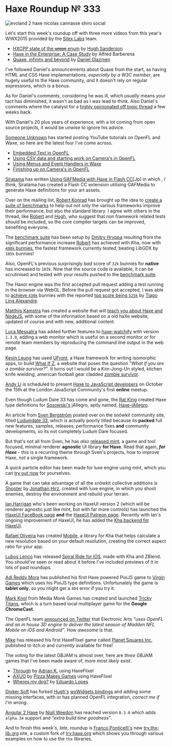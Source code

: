 [_template]: ../templates/roundup.html
[date]: / "2015-08-17 08:26:00"
[modified]: / "2015-08-26 12:16:00"
[published]: / "2015-08-26 13:00:00"
[“”]: a ""
# Haxe Roundup № 333

![evoland 2 haxe nicolas cannasse shiro social](/img/333/evoland2.jpg "Evoland 2 concept art from Shiro Games")

Let's start this week's roundup off with three more videos from this year's
WWX2015 provided by the [Silex Labs][tw1] team.

- [HXCPP state of the ~~union~~ enum][l1] by [Hugh Sanderson][tw2]
- [Haxe in the Enterprise: A Case Study][l2] by Alfred Barberena
- [Quaxe, infinity and beyond][l3] by [Daniel Glazmen][tw3]

I've followed Daniel's announcements about Quaxe from the start, as having
HTML and CSS Haxe implementations, _especially by a W3C member_, are hugely useful
to the Haxe community, _and_ it doesn't rely on regular expressions, which is a bonus.

As for Daniel's comments, considering he was ill, which _usually_ means your
tact has diminished, it wasn't as bad as I was lead to think. Also Daniel's comments
where the catalyst for a [highly opinionated off topic thread][l4]
a few weeks back.

With Daniel's 20 plus years of experience, with a lot coming from open source projects,
it would be unwise to ignore his advice.

[Someone Unknown][tw4] has started posting YouTube tutorials on OpenFL and Waxe,
so here are the latest four I've come across.

- [Embedded Text in OpenFL][l5]
- [Using CSV data and starting work on Camera's in OpenFL][l6]
- [Using Menus and Event Handlers in Waxe][l7]
- [Finishing up on Camera's in OpenFL][l8]

[Siratama][tw5] has written [Using GAFMedia with Haxe in Flash CC][l9][Jp] in which
, _I think_, Siratama has created a Flash CC extension utilising GAFMedia
to generate Haxe definitions for your art assets.

Over on the mailing list, [Robert Konrad][tw6] has brought up the idea to 
[create a suite of benchmarks][l10] to help out not only the various 
frameworks improve their performance, but also the standard library. I agree with
others in the thread, like [Robert][tw6] and [Hugh][tw7], who suggest that 
non framework related tests should be included, so the core compiler targets 
can be improved, benefiting everyone.

The [benchmark suite][l11] has been setup by 
[Dmitry Hryppa][tw8] resulting from the significant performance increase
[Robert][tw6] has achieved with Kha, now with [`408k` bunnies][l12], the fastest
framework currently tested, beating LibGDX by `105k` bunnies!

Also, OpenFL's previous surprisingly _bad_ score of `32k` bunnies for **native**
has increased to `103k`. Now that the source code is available, it can be
scrutinised and tested with your results pushed to the [benchmark suite][l13].

The Haxor engine was the first accepted pull request adding a test running
in the browser via WebGL. Before the pull request got accepted, I was able to
[achieve `430k`][l14] bunnies with the reported [top score being `525k`][l15] by 
[Tiago Ling Alexandre][tw9].

[Matthijs Kamstra][tw10] has created a website that will [teach you about
Haxe and NodeJS][l16], with some of the information based on a old
haXe website, updated of course and with new, additional content.

[Luca Messalira][tw11] has added further features to [haxe-watchify][l17] with
version `1.3.0`, adding a web monitor which is useful on a second monitor or for 
remote team members by reproducing the command line output in the
web page.

[Kevin Leung][gh1] has used [UFront][l18], a Haxe framework for writing isomorphic
apps, to build [What If Z][l19], a website that poses the question
_"What if you are a zombie survivor?"_. It turns out I would be a Kim-Jong-Un
styled, kitchen knife wielding, american football gear cladded 
[zombie survivor][l20].

[Andy Li][tw12] is scheduled to present [Haxe to JavaScript developers][l21]
on October the 15th at the London JavaScript Community's first **online** meetup.

Even though Ludum Dare 33 has come and gone, the [Rat King][tw13] created Haxe
type definitions for [Sosowski's][tw14] jAllegro, aptly named, 
[Haxe-jAllegro][l22].

An article from [Sven Bergström][tw15] posted over on the snõwkit community
site, titled [Ludumdate 33][l23], which is actually poorly titled because its
**packed** full new features, samples, releases, performance fixes **and** 
community developments, so its not completely Ludum Dare focused.

But that's not all from Sven, he has _also_ [released mínt][l24], a game and tool focused, 
minimal renderer **agnostic** UI library **for Haxe**. Read that again, _**for Haxe**_ -
this is a recurring theme through Sven's projects, how to improve Haxe, _not_
a single framework.

A _quick_ particle editor has been made for luxe engine using mínt, which you
can [try out now][l25] for yourselves.

A game that can take advantage of all the snõwkit collective additions is
[Shooter][l26] by [Jonathan Hirz][tw16], created with luxe engine, in which you shoot enemies, destroy
the environment and rebuild your terrain.

[Ian Harrigan][tw17] who's been working on HaxeUI version 2 (which will be
renderer agnostic just like mínt, but with far more controls) has launched
the [HaxeUI FaceBook page][l27] **and** the [HaxeUI Patreon page][l28]. 
Recently with Ian's ongoing improvement of HaxeUI, he has added the
[Kha backend for HaxeUI][l29].

[Rafael Oliveira][tw18] has created [Mobile][l30], a library for Kha that
helps calculate a new resolution based on your default resolution, creating the
correct aspect ratio for your app.

[Lubos Lenco][tw19] has released [Spiral Ride for iOS][l31], made with Kha 
and ZBlend. You _should've_ seen or read about it before I've included
previews of it in lots of past roundups.

[Adi Reddy Mora][tw20] has published his first Haxe powered PixiJS game
to [Virgin Games][l32] which uses his PixiJS type definitions. Unfortunately
the game is **tablet only**, so you might get a `404` error if you try
it.

[Mark Knol][tw21] from Media Monk Games has created and launched 
[Tricky Titans][l33], which is a turn based local multiplayer game for the
**Google ChromeCast**.

The OpenFL team [announced on Twitter][l34] that Electronic Arts _“uses OpenFL and an
in house 3D engine to deliver the latest season of Madden NFL Mobile on iOS and
Android”_. How _awesome_ is that.

[Mike][tw22] has released his first HaxeFlixel game called 
[Planet Squares Inc][l35], published to itch.io and _currently_ available for
free!

The voting for the latest GBJAM is almost over, here are _three_ GBJAM games
that I've been made aware of, more most _likely_ exist.

- [Through][l38] by [Adrian K.][tw25] using HaxeFlixel
- [AXUO][l37] by [Pizza Makes Games][tw24] using HaxeFlixel
- [Wheres my dog?][l36] by [Eduardo Lopes][tw23]

[Djoker Soft][tw26] has forked [Hugh's][tw2] [wxWidgets bindings][l39] and adding some
missing interfaces, with or has planned OpenFL integration, _correct me if I'm
wrong_.

[Angular 2 Haxe][l40] by [Niall Weedon][tw27] has reached version `0.3.0` which adds
`alpha.34` support and _“extra build time goodness”_.

And to finish this week's, _late_, roundup is [Franco Ponticelli's][tw28]
new [try.thx-lib.org][l41] site, a custom fork of [try.haxe.org][l42] 
which shows you through various examples on how to use the `thx` libraries.

[gh1]: https://github.com/kevinresol "@kevinresol"

[tw28]: https://twitter.com/fponticelli "@fponticelli"
[tw27]: https://twitter.com/niall_weedon "@niall_weedon"
[tw26]: https://twitter.com/djokersoft "@djokersoft"
[tw25]: https://twitter.com/goshki "@goshki"
[tw24]: https://twitter.com/Pizzamakesgames "@Pizzamakesgames"
[tw23]: https://twitter.com/EdoardoLopes "@EdoardoLopes"
[tw22]: https://twitter.com/mikeevmm "@mikeevmm"
[tw21]: https://twitter.com/mknol "@mknol"
[tw20]: https://twitter.com/adireddy "@adireddy"
[tw19]: https://twitter.com/luboslenco "@luboslenco"
[tw18]: https://twitter.com/sudoestegames "@sudoestegames"
[tw17]: https://twitter.com/IanHarrigan1982 "@IanHarrigan1982"
[tw16]: https://twitter.com/jonathanhirz "@jonathanhirz"
[tw15]: https://twitter.com/___discovery "@___discovery"
[tw14]: https://twitter.com/Sosowski "@Sosowski"
[tw13]: https://twitter.com/RatKingsLair "@RatKingsLair"
[tw12]: https://twitter.com/andy_li "@andy_li"
[tw11]: https://twitter.com/lucamezzalira "@lucamezzalira"
[tw10]: https://twitter.com/MatthijsKamstra "@MatthijsKamstra"
[tw9]: https://twitter.com/TiagoLing "@TiagoLing"
[tw8]: https://twitter.com/dmitryhryppa "@dmitryhryppa"
[tw7]: https://twitter.com/GameHaxe "@GameHaxe"
[tw6]: https://twitter.com/robdangerous "@robdangerous"
[tw5]: https://twitter.com/dango_itimi "@dango_itimi"
[tw4]: https://twitter.com/tienery "@tienery"
[tw3]: https://twitter.com/glazou "@glazou"
[tw2]: https://twitter.com/GameHaxe "@GameHaxe"
[tw1]: https://twitter.com/silexlabs "@silexlabs"

[l42]: http://try.haxe.org/ "Try Haxe Online"
[l41]: http://try.thx-lib.org/ "Try thx-lib Online"
[l40]: https://github.com/nweedon/angular2haxe "Angular2Haxe on GitHub"
[l39]: https://github.com/akadjoker/waxe "Waxe on GitHub"
[l38]: http://gamejolt.com/games/through/85283 "Through GBJAM 4"
[l37]: http://gamejolt.com/games/axuo/86972 "AXUO GBJAM 4"
[l36]: http://jams.gamejolt.io/gbjam4/games/where-s-my-dog/87073 "Wheres my dog? GBJAM 4"
[l35]: http://miguelmurca.itch.io/psi "Planet Squares Inc available on Itch.io"
[l34]: https://twitter.com/Open_FL/status/634031045235466240 "Electronic Arts uses OpenFL for iOS and Android games"
[l33]: http://www.trickytitans.com/ "Tricky Titans"
[l32]: https://m.virgingames.com/game/animal-riches/demo "Animal Riches Haxe PixiJS Game"
[l31]: https://itunes.apple.com/us/app/spiral-ride/id982270516 "Spiral Ride available on iTunes App Store"
[l30]: https://github.com/RafaelOliveira/Mobile "Mobile on GitHub"
[l29]: https://twitter.com/IanHarrigan1982/status/633403754696589312 "HaxeUI Kha backend preview on Twitter"
[l28]: https://www.patreon.com/haxeui?ty=h "HaxeUI Patreon Page"
[l27]: https://www.facebook.com/haxeui "HaxeUI FaceBook Page"
[l26]: https://gitlab.com/jonathanhirz/shooter "Shooter on GitLab"
[l25]: https://fuzzywuzzie.github.io/LuxeParticleDesigner/ "Luxe engine particle designer using mínt"
[l24]: http://snowkit.org/2015/08/21/mint-alpha-release/ "Mínt alpha release"
[l23]: http://snowkit.org/2015/08/20/ludumdare-33/ "Ludumdare 33 on Snõwkit"
[l22]: https://github.com/ratkingsminion/haxe-jAllegro "Haxe-jAllegro on GitHub"
[l21]: http://www.meetup.com/London-JavaScript-Community/events/224686660/ "Haxe for JavaScript developers online meetup"
[l20]: http://whatifz.com/zombie-survivor/eNrLrzSxykvMTa00NLYKzs5MzFE1MnBKzMzLqzSzSk_NS0ktqjS0yk0HAAuFDYg "What if you are a zombie survivor? Skial Bainn"
[l19]: http://whatifz.com/ "What if you are a zombie survivor?"
[l18]: http://ufront.net/ "UFront | A powerful framework for writing isomorphic apps in Haxe"
[l17]: http://lucamezzalira.github.io/haxe-watchify/ "Haxe Watchify on GitHub"
[l16]: http://matthijskamstra.github.io/haxenode/ "Haxe and NodeJS | An Introduction"
[l15]: https://twitter.com/TiagoLing/status/634415400508358656 "Haxor BunnyMark test results"
[l14]: https://twitter.com/skial/status/634413386646822912/photo/1 "Haxor BunnyMark test results"
[l13]: https://github.com/dmitryhryppa/Frameworks_test/issues/1 "Add your results to the benchmark suite on GitHub"
[l12]: http://themozokteam.com/playground/frameworkstest/ "Framework BunnyMark benchmark"
[l11]: https://github.com/dmitryhryppa/Frameworks_test "Haxe Benchmark Suite on GitHub"
[l10]: https://groups.google.com/forum/#!topic/haxelang/zSsnCGb6Wks "Haxe Performance Test Suite"
[l9]: http://www.dango-itimi.com/blog/archives/2015/001235.html "Using GAFMedia with Haxe in Flash CC [Jp]"
[l8]: https://www.youtube.com/watch?v=1pk1TzSvA-s "Finishing up on Camera's in OpenFL on YouTube"
[l7]: https://www.youtube.com/watch?v=jlJJpZrgc6Q "Using Menus and Event Handlers in Waxe on YouTube"
[l6]: https://www.youtube.com/watch?v=fFK-wD6YAuE "Using CSV data and starting work on camera's in OpenFL on YouTube"
[l5]: https://www.youtube.com/watch?v=S_YmM-_OQpY "Embedded Text in OpenFL on YouTube"
[l4]: https://groups.google.com/forum/#!msg/haxelang/i8iXdpK8oAc/W71069ztvu4J "That one highly opinionated Haxe thread"
[l3]: http://www.silexlabs.org/quaxe-infinity-and-beyond/ "Quaxe, infinity and beyond WWX2015 talk"
[l2]: http://www.silexlabs.org/haxe-in-the-enterprise-a-case-study/ "Haxe in the Enterprise: A Case Study WWX2015 talk"
[l1]: http://www.silexlabs.org/hxcpp-state-of-the-enum-union/ "HXCPP state of the enum WWX2015 talk"
